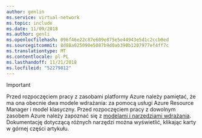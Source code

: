 ```yaml
---
author: genlin
ms.service: virtual-network
ms.topic: include
ms.date: 11/09/2018
ms.author: genli
ms.openlocfilehash: 096f46e22c87e609e875e5e44943e5d1c2ccb0ed
ms.sourcegitcommit: 8d88a025090e5087b9d0ab390b1207977ef4ff7c
ms.translationtype: MT
ms.contentlocale: pl-PL
ms.lasthandoff: 11/21/2018
ms.locfileid: "52279812"
---
```

> [!IMPORTANT]
> Przed rozpoczęciem pracy z zasobami platformy Azure należy pamiętać, że ma ona obecnie dwa modele wdrażania: za pomocą usługi Azure Resource Manager i model klasyczny. Przed rozpoczęciem pracy z dowolnym zasobem Azure należy zapoznać się z [modelami i narzędziami wdrażania](../articles/azure-classic-rm.md). Dokumentację dotyczącą różnych narzędzi można wyświetlić, klikając karty w górnej części artykułu.
